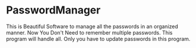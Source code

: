 # PasswordManager
This is Beautiful Software to manage all the passwords in an organized manner. Now You Don't Need to remember multiple passwords. This program will handle all. Only you have to update passwords in this program.
